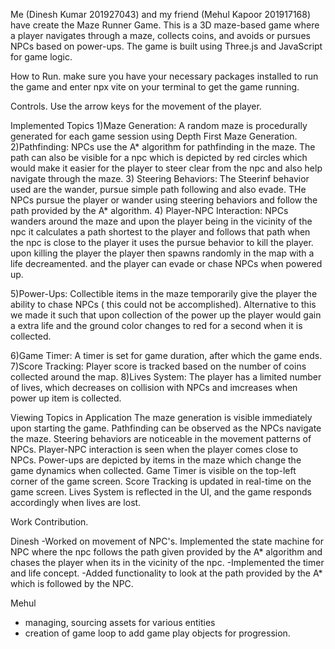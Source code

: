 Me (Dinesh Kumar 201927043) and my friend (Mehul Kapoor 201917168) have create the Maze Runner Game. This is a 3D maze-based game where a player navigates through a maze,
collects coins, and avoids or pursues NPCs based on power-ups. The game is built using Three.js and JavaScript for game logic.

How to Run.
make sure you have your necessary packages installed to run the game and enter npx vite on your terminal to get the game running.

Controls.
Use the arrow keys for the movement of the player.

Implemented Topics
1)Maze Generation: A random maze is procedurally generated for each game session using Depth First Maze Generation.
2)Pathfinding: NPCs use  the A* algorithm for pathfinding in the maze. The path can also be visible for a npc which is depicted by red circles which would make it easier for the player
to steer clear from the npc and also help navigate through the maze.
3) Steering Behaviors: The Steerinf behavior used are the wander, pursue simple path following and also evade. THe NPCs pursue the player or wander using steering behaviors and follow 
the path provided by the A* algorithm.
4) Player-NPC Interaction: NPCs wanders around the maze and upon the player being in the vicinity of the npc it calculates a path shortest to the player and follows that path
when the npc is close to the player it uses the pursue behavior to kill the player. upon killing the player the player then spawns randomly in the map with a life decreamented. 
and the player can evade or chase NPCs when powered up.

5)Power-Ups: Collectible items in the maze temporarily give the player the ability to chase NPCs ( this could not be accomplished). Alternative to this we made it such that 
upon collection of the power up the player would gain a extra life and the ground color changes to red for a second when it is collected.

6)Game Timer: A timer is set for game duration, after which the game ends.
7)Score Tracking: Player score is tracked based on the number of coins collected around the map.
8)Lives System: The player has a limited number of lives, which decreases on collision with NPCs and imcreases when power up item is collected.

Viewing Topics in Application
The maze generation is visible immediately upon starting the game.
Pathfinding can be observed as the NPCs navigate the maze.
Steering behaviors are noticeable in the movement patterns of NPCs.
Player-NPC interaction is seen when the player comes close to NPCs.
Power-ups are depicted by items in the maze which change the game dynamics when collected.
Game Timer is visible on the top-left corner of the game screen.
Score Tracking is updated in real-time on the game screen.
Lives System is reflected in the UI, and the game responds accordingly when lives are lost.

Work Contribution.

Dinesh
-Worked on movement of NPC's. Implemented the state machine for NPC where the npc follows the path given provided by the A* algorithm and chases the player 
when its in the vicinity of the npc.
-Implemented the timer and life concept.
-Added functionality to look at the path provided by the A* which is followed by the NPC.

Mehul
-  ⁠managing, sourcing assets for various entities
-  ⁠creation of game loop to add game play objects for progression.




